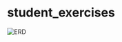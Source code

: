 # student_exercises

![ ERD ]("C:\Users\ianpi\projects\nss\backend\workspace\python\student_exercises\ERD.png")